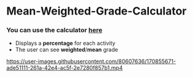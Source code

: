 # Mean-Weighted-Grade-Calculator
<h3><st> You can use the calculator <a href="https://smorikawa47.github.io/Mean-Weighted-Grade-Calculator/">here</a> </st></h3>

- Displays a **percentage** for each activity
- The user can see **weighted**/**mean** grade

https://user-images.githubusercontent.com/80607636/170855671-ade51111-261a-42e4-ac5f-2e7280f857b1.mp4
